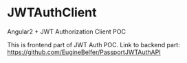 # JWTAuthClient
Angular2 + JWT Authorization Client POC

This is frontend part of JWT Auth POC.
Link to backend part: https://github.com/EugineBelfer/PassportJWTAuthAPI
